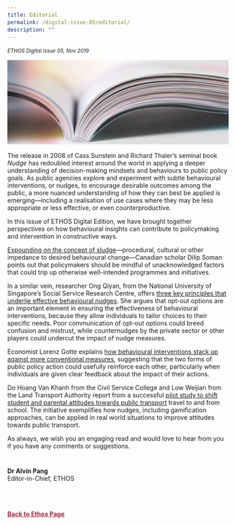 ```yaml
---
title: Editorial
permalink: /digital-issue-05/editorial/
description: ""
---
```

<style>
	
.author p
{
	font-size: 15px;
	line-height:24px;
}
	
.notestop ol li
{
font-size: 15px;
line-height:22px;
}	
	
.back a
{
	color: #9f2943;
	font-weight: bold;
}

#banner img
{
	width:100%;
}
	
.author
{
margin-top:40px;
padding-bottom:30px;
}		
	
</style>

<em><small>ETHOS Digital Issue 05, Nov 2019</small></em>
<div class="background-image">
<img src="/images/Landing_Banner_Images/knowledge_editorial_banner_01.jpg">
</div>


<p>The release in 2008 of Cass Sunstein and Richard Thaler’s seminal book <i>Nudge</i> has redoubled interest around the world in applying a deeper understanding of decision-making mindsets and behaviours to public policy goals. As public agencies
    explore and experiment with subtle behavioural interventions, or nudges, to encourage desirable outcomes among the public, a more nuanced understanding of how they can best be applied is emerging—including a realisation of use cases where they
    may be less appropriate or less effective, or even counterproductive.</p>
<p>In this issue of ETHOS Digital Edition, we have brought together perspectives on how behavioural insights can contribute to policymaking and intervention in constructive ways.</p>
<p><a href="/digital-issue-05/nudge-and-sludge/">Expounding on the concept of sludge</a>—procedural, cultural or other impedance to desired behavioural change—Canadian scholar
    Dilip Soman points out that policymakers should be mindful of unacknowledged factors that could trip up otherwise well-intended programmes and initiatives.</p>
<p>In a similar vein, researcher Ong Qiyan, from the National University of Singapore’s Social Service Research Centre, offers <a href="/digital-issue-05/how-to-nudge-better-in-public-policy/">three key principles that underlie effective behavioural nudges</a>.
 She argues that opt-out options are an important element in ensuring the effectiveness of behavioural interventions, because they allow individuals to tailor choices to their specific needs. Poor communication of opt-out options could breed confusion
    and mistrust, while counternudges by the private sector or other players could undercut the impact of nudge measures.</p>
<p>Economist Lorenz Gotte explains <a href="/digital-issue-05/using-behavioural-insights-more-effectively-in-policy-interventions/">how behavioural interventions stack up against more conventional measures</a>, suggesting
    that the two forms of public policy action could usefully reinforce each other, particularly when individuals are given clear feedback about the impact of their actions.</p>
<p>Do Hoang Van Khanh from the Civil Service College and Low Weijian from the Land Transport Authority report from a successful <a href="/digital-issue-05/encouraging-car-lite-travel-through-gamification-the-kids-smart-travel-challenge/">pilot study to shift student and parental attitudes towards public transport</a>&nbsp;travel
 to and from school. The initiative exemplifies how nudges, including gamification approaches, can be applied in real world situations to improve attitudes towards public transport.</p>
<p>As always, we wish you an engaging read and would love to hear from you if you have any comments or suggestions.</p>


<div class="author">
<b>Dr Alvin Pang</b><br>
Editor-in-Chief, ETHOS
</div>	
	
<br>
<br>	
<div class="back">
<a href="/ethos/">Back to Ethos Page</a>	
</div>